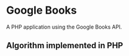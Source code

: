 Google Books
============
A PHP application using the Google Books API.

Algorithm implemented in PHP
----------------------------


